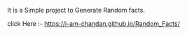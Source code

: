It is a Simple project to Generate Random facts.

click Here :- https://i-am-chandan.github.io/Random_Facts/
